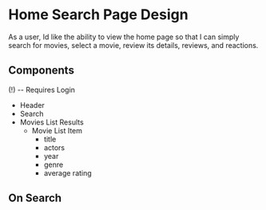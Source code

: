 # Home Search Page Design

As a user, 
Id like the ability to view the home page 
so that I can simply search for movies, select a movie, review its details, reviews, and reactions. 


## Components

(!) -- Requires Login

- Header
- Search
- Movies List Results
    - Movie List Item
        - title
        - actors
        - year
        - genre
        - average rating

## On Search

